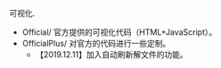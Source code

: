 可视化.
+ Official/
	官方提供的可视化代码（HTML+JavaScript）。
+ OfficialPlus/
	对官方的代码进行一些定制。
	+ 【2019.12.11】加入自动刷新解文件的功能。